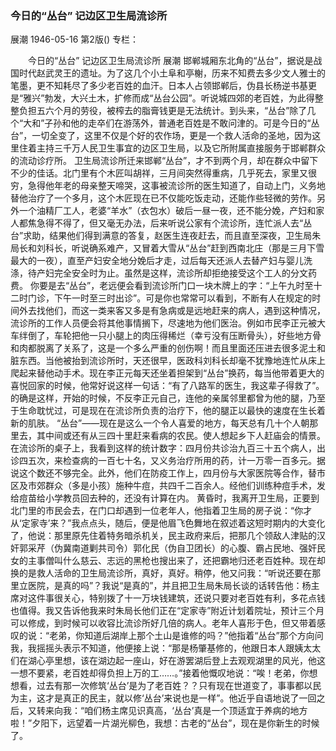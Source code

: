 ### 今日的“丛台”  记边区卫生局流诊所
展潮
1946-05-16
第2版()
专栏：

　　今日的“丛台”
    记边区卫生局流诊所
    展潮
    邯郸城厢东北角的“丛台”，据说是战国时代赵武灵王的遗址。为了这几个小土阜和亭榭，历来不知费去多少文人雅士的笔墨，更不知耗尽了多少老百姓的血汗。日本人占领邯郸后，伪县长杨逆书基更是“雅兴”勃发，大兴土木，扩修而成“丛台公园”。听说城四郊的老百姓，为此得整整负担五六个月的劳役，被榨去的脂膏钱更是无法统计。到头来，“丛台”除了几个“大和”子孙和他的走卒们在游荡外，普通老百姓是不敢问津的。可是今日的“丛台”，一切全变了，这里不仅是个好的农作场，更是一个救人活命的圣地，因为这里住着主持三千万人民卫生事宜的边区卫生局，以及它所附属直接服务于邯郸群众的流动诊疗所。
    卫生局流诊所迁来邯郸“丛台”，才不到两个月，却在群众中留下不少的佳话。北门里有个木匠叫胡祥，三月间突然得重病，几乎死去，家里又很穷，急得他年老的母亲整天啼哭，这事被流诊所的医生知道了，自动上门，义务地替他治疗了一个多月，这个木匠现在已不仅能吃饭走动，还能作些轻微的劳作。另外一个油精厂工人，老婆“羊水”（衣包水）破后一昼一夜，还不能分娩，产妇和家人都焦急得不得了，但又毫无办法，后来听说公家有个流诊所，连忙派人去“丛台”求助，结果他们得到满意的答复，赵医生连夜赶去，而且直至深夜，卫生局朱局长和刘科长，听说确系难产，又冒着大雪从“丛台”赶到西南北庄（那是三月下雪最大的一夜），直至产妇安全地分娩后才走，过后每天还派人去替产妇与婴儿洗涤，待产妇完全安全时为止。虽然是这样，流诊所却拒绝接受这个工人的分文药费。
    你要是去“丛台”，老远便会看到流诊所门口一块木牌上的字：“上午九时至十二时门诊，下午一时至三时出诊”。可是你也常常可以看到，不断有人在规定的时间外去找他们，而这一类来客又多是有急病或是远地赶来的病人，遇到这种情况，流诊所的工作人员便会将其他事情搁下，尽速地为他们医治。例如市民李正元被大车绊倒了，车轮把他一只小腿上的肉压得稀烂（幸亏没有压断骨头），好些地方骨和肉都脱离了关系了，这是一个多么严重的创伤啊！而且里面还压进去很多泥土和脏东西。当他被抬到流诊所时，天还很早，医政科刘科长却毫不犹豫地连忙从床上爬起来替他动手术。现在李正元每天还坐着担架到“丛台”换药，每当他带着更大的喜悦回家的时候，他常好说这样一句话：“有了八路军的医生，我这辈子得救了”。的确是这样，开始的时候，不反李正元自己，连他的亲属邻里都曾为他的腿，乃至于生命耽忧过，可是现在在流诊所负责的治疗下，他的腿正以最快的速度在生长着新的肌肤。
    “丛台”——现在是这么一个令人喜爱的地方，每天总有几十个人朝那里去，其中间或还有从三四十里赶来看病的农民。使人想起乡下人赶庙会的情景。在流诊所的桌子上，我看到这样的统计数字：四月份共诊治九百三十五个病人，出诊四五次，来检查病的一百七十名，又义务治疗所用的药，计一万零一百多元。据说这个数还不够完全。此外，他们在防疫工作上，四月份与大家医院等合作，替市区及市郊群众（多是小孩）施种牛痘，共四千二百余人。经他们训练种痘手术，发给痘苗给小学教员回去种的，还没有计算在内。
    黄昏时，我离开卫生局，正要到北门里的市民会去，在门口却遇到一位老年人，他指着卫生局的房子说：“你才从‘定家寺’来？”我点点头，随后，便是他眉飞色舞地在叙述着这短时期内的大变化了，他说：那里原先住着特务暗杀机关，民主政府来后，把那几个领敌人津贴的汉奸郭采芹（伪冀南道剿共司令）郭化民（伪自卫团长）的心腹、霸占民地、强奸民女的主事僧叫什么慈云、志远的黑枪也搜出来了，还把霸地归还老百姓种。现在却换的是救人活命的卫生局流诊所，真好，真好。稍停，他又问我：“听说还要在那里立医院，是真的吗”？我说“是真的”，并且把卫生局朱局长谈的话转告他：杨主席对这件事很关心，特别拨了十一万块钱建筑，还说只要对老百姓有利，多花点钱也值得。我又告诉他我来时朱局长他们正在“定家寺”附近计划着院址，预计三个月可以修成，到时候可以收容比流诊所好几倍的病人。老年人喜形于色，但又带着感叹的说：“老弟，你知道后湖岸上那个土山是谁修的吗？”他指着“丛台”那个方向问我，我摇摇头表示不知道，他便接上说：“那是杨肇基修的，他跟日本人跟姨太太们在湖心亭里想，该在湖边起一座山，好在游罢湖后登上去观观湖里的风光，他这一想不要紧，老百姓却得负担上万的工……。”接着他慨叹地说：“唉！老弟，你想想看，过去有那一次修筑‘丛台’是为了老百姓？？只有现在世道变了，事事都以民为主，这才是真正的民主，就以修‘丛台’来说也是一样”。他近乎自语地说了一回之后，又转来向我：“咱们杨主席见识真高，‘丛台’真是一个顶适宜于养病的地方啦！”夕阳下，远望着一片湖光柳色，我想：古老的“丛台”，现在是你新生的时候了。
